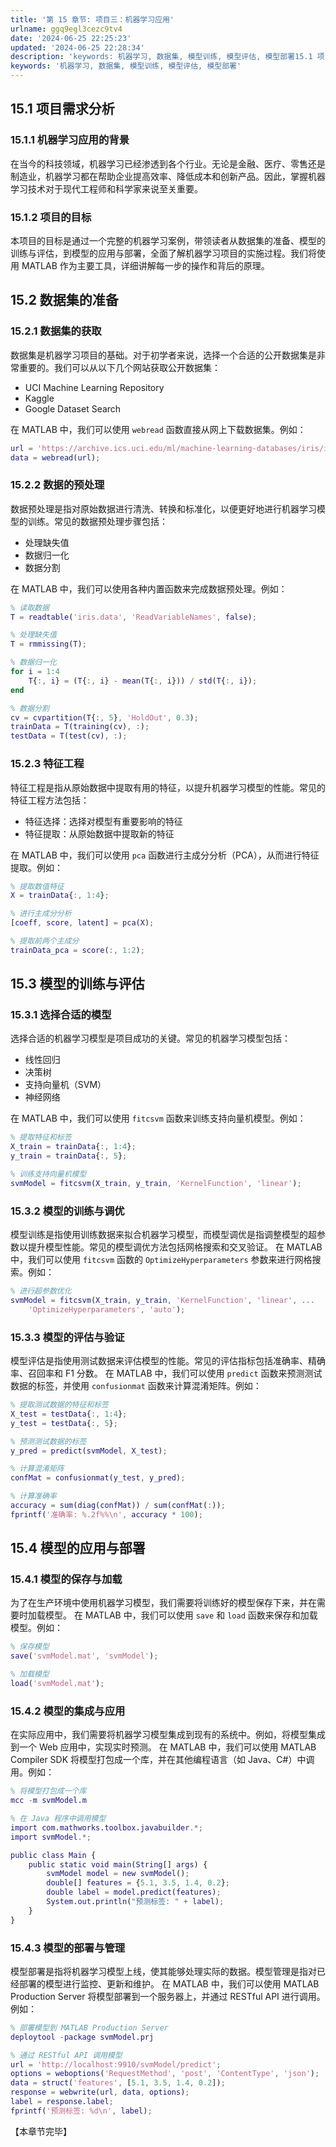 ```yaml
---
title: '第 15 章节: 项目三：机器学习应用'
urlname: ggq9egl3cezc9tv4
date: '2024-06-25 22:25:23'
updated: '2024-06-25 22:28:34'
description: 'keywords: 机器学习, 数据集, 模型训练, 模型评估, 模型部署15.1 项目需求分析15.1.1 机器学习应用的背景在当今的科技领域，机器学习已经渗透到各个行业。无论是金融、医疗、零售还是制造业，机器学习都在帮助企业提高效率、降低成本和创新产品。因此，掌握机器学习技术对于现代工程师...'
keywords: '机器学习, 数据集, 模型训练, 模型评估, 模型部署'
---
```

## 15.1 项目需求分析
### 15.1.1 机器学习应用的背景
在当今的科技领域，机器学习已经渗透到各个行业。无论是金融、医疗、零售还是制造业，机器学习都在帮助企业提高效率、降低成本和创新产品。因此，掌握机器学习技术对于现代工程师和科学家来说至关重要。
### 15.1.2 项目的目标
本项目的目标是通过一个完整的机器学习案例，带领读者从数据集的准备、模型的训练与评估，到模型的应用与部署，全面了解机器学习项目的实施过程。我们将使用 MATLAB 作为主要工具，详细讲解每一步的操作和背后的原理。
## 15.2 数据集的准备
### 15.2.1 数据集的获取
数据集是机器学习项目的基础。对于初学者来说，选择一个合适的公开数据集是非常重要的。我们可以从以下几个网站获取公开数据集：

- UCI Machine Learning Repository
- Kaggle
- Google Dataset Search

在 MATLAB 中，我们可以使用 `webread` 函数直接从网上下载数据集。例如：
```matlab
url = 'https://archive.ics.uci.edu/ml/machine-learning-databases/iris/iris.data';
data = webread(url);
```
### 15.2.2 数据的预处理
数据预处理是指对原始数据进行清洗、转换和标准化，以便更好地进行机器学习模型的训练。常见的数据预处理步骤包括：

- 处理缺失值
- 数据归一化
- 数据分割

在 MATLAB 中，我们可以使用各种内置函数来完成数据预处理。例如：
```matlab
% 读取数据
T = readtable('iris.data', 'ReadVariableNames', false);

% 处理缺失值
T = rmmissing(T);

% 数据归一化
for i = 1:4
    T{:, i} = (T{:, i} - mean(T{:, i})) / std(T{:, i});
end

% 数据分割
cv = cvpartition(T{:, 5}, 'HoldOut', 0.3);
trainData = T(training(cv), :);
testData = T(test(cv), :);
```
### 15.2.3 特征工程
特征工程是指从原始数据中提取有用的特征，以提升机器学习模型的性能。常见的特征工程方法包括：

- 特征选择：选择对模型有重要影响的特征
- 特征提取：从原始数据中提取新的特征

在 MATLAB 中，我们可以使用 `pca` 函数进行主成分分析（PCA），从而进行特征提取。例如：
```matlab
% 提取数值特征
X = trainData{:, 1:4};

% 进行主成分分析
[coeff, score, latent] = pca(X);

% 提取前两个主成分
trainData_pca = score(:, 1:2);
```
## 15.3 模型的训练与评估
### 15.3.1 选择合适的模型
选择合适的机器学习模型是项目成功的关键。常见的机器学习模型包括：

- 线性回归
- 决策树
- 支持向量机（SVM）
- 神经网络

在 MATLAB 中，我们可以使用 `fitcsvm` 函数来训练支持向量机模型。例如：
```matlab
% 提取特征和标签
X_train = trainData{:, 1:4};
y_train = trainData{:, 5};

% 训练支持向量机模型
svmModel = fitcsvm(X_train, y_train, 'KernelFunction', 'linear');
```
### 15.3.2 模型的训练与调优
模型训练是指使用训练数据来拟合机器学习模型，而模型调优是指调整模型的超参数以提升模型性能。常见的模型调优方法包括网格搜索和交叉验证。
在 MATLAB 中，我们可以使用 `fitcsvm` 函数的 `OptimizeHyperparameters` 参数来进行网格搜索。例如：
```matlab
% 进行超参数优化
svmModel = fitcsvm(X_train, y_train, 'KernelFunction', 'linear', ...
    'OptimizeHyperparameters', 'auto');
```
### 15.3.3 模型的评估与验证
模型评估是指使用测试数据来评估模型的性能。常见的评估指标包括准确率、精确率、召回率和 F1 分数。
在 MATLAB 中，我们可以使用 `predict` 函数来预测测试数据的标签，并使用 `confusionmat` 函数来计算混淆矩阵。例如：
```matlab
% 提取测试数据的特征和标签
X_test = testData{:, 1:4};
y_test = testData{:, 5};

% 预测测试数据的标签
y_pred = predict(svmModel, X_test);

% 计算混淆矩阵
confMat = confusionmat(y_test, y_pred);

% 计算准确率
accuracy = sum(diag(confMat)) / sum(confMat(:));
fprintf('准确率: %.2f%%\n', accuracy * 100);
```
## 15.4 模型的应用与部署
### 15.4.1 模型的保存与加载
为了在生产环境中使用机器学习模型，我们需要将训练好的模型保存下来，并在需要时加载模型。
在 MATLAB 中，我们可以使用 `save` 和 `load` 函数来保存和加载模型。例如：
```matlab
% 保存模型
save('svmModel.mat', 'svmModel');

% 加载模型
load('svmModel.mat');
```
### 15.4.2 模型的集成与应用
在实际应用中，我们需要将机器学习模型集成到现有的系统中。例如，将模型集成到一个 Web 应用中，实现实时预测。
在 MATLAB 中，我们可以使用 MATLAB Compiler SDK 将模型打包成一个库，并在其他编程语言（如 Java、C#）中调用。例如：
```matlab
% 将模型打包成一个库
mcc -m svmModel.m

% 在 Java 程序中调用模型
import com.mathworks.toolbox.javabuilder.*;
import svmModel.*;

public class Main {
    public static void main(String[] args) {
        svmModel model = new svmModel();
        double[] features = {5.1, 3.5, 1.4, 0.2};
        double label = model.predict(features);
        System.out.println("预测标签: " + label);
    }
}
```
### 15.4.3 模型的部署与管理
模型部署是指将机器学习模型上线，使其能够处理实际的数据。模型管理是指对已经部署的模型进行监控、更新和维护。
在 MATLAB 中，我们可以使用 MATLAB Production Server 将模型部署到一个服务器上，并通过 RESTful API 进行调用。例如：
```matlab
% 部署模型到 MATLAB Production Server
deploytool -package svmModel.prj

% 通过 RESTful API 调用模型
url = 'http://localhost:9910/svmModel/predict';
options = weboptions('RequestMethod', 'post', 'ContentType', 'json');
data = struct('features', [5.1, 3.5, 1.4, 0.2]);
response = webwrite(url, data, options);
label = response.label;
fprintf('预测标签: %d\n', label);
```
【本章节完毕】
